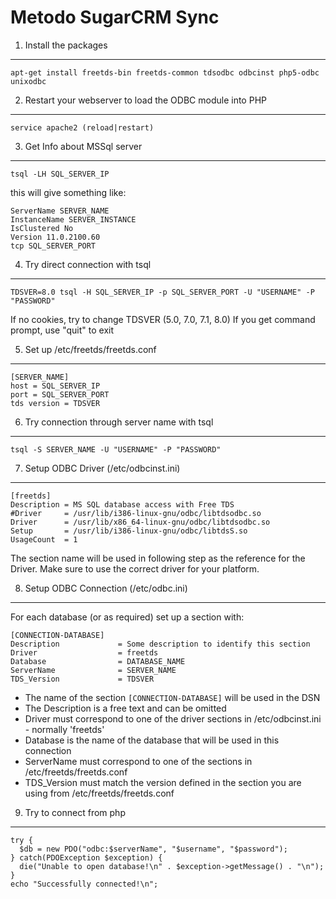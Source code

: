 Metodo SugarCRM Sync
=====================


1) Install the packages
---------------------
    apt-get install freetds-bin freetds-common tdsodbc odbcinst php5-odbc unixodbc
    
2) Restart your webserver to load the ODBC module into PHP
---------------------------------------------------------
    service apache2 (reload|restart)
    
3) Get Info about MSSql server
-------------------------------
    tsql -LH SQL_SERVER_IP
    
this will give something like:

    ServerName SERVER_NAME
    InstanceName SERVER_INSTANCE
    IsClustered No
    Version 11.0.2100.60
    tcp SQL_SERVER_PORT
      
4) Try direct connection with tsql
--------------------------------
    TDSVER=8.0 tsql -H SQL_SERVER_IP -p SQL_SERVER_PORT -U "USERNAME" -P "PASSWORD"
    
If no cookies, try to change TDSVER (5.0, 7.0, 7.1, 8.0)
If you get command prompt, use "quit" to exit
    


5) Set up /etc/freetds/freetds.conf
---------------------------------
    [SERVER_NAME]
    host = SQL_SERVER_IP
    port = SQL_SERVER_PORT
    tds version = TDSVER
    
    
6) Try connection through server name with tsql
-----------------------------------------------
    tsql -S SERVER_NAME -U "USERNAME" -P "PASSWORD"
  
7) Setup ODBC Driver (/etc/odbcinst.ini)
------------------------------------------------
    [freetds]
    Description = MS SQL database access with Free TDS
    #Driver     = /usr/lib/i386-linux-gnu/odbc/libtdsodbc.so
    Driver      = /usr/lib/x86_64-linux-gnu/odbc/libtdsodbc.so
    Setup       = /usr/lib/i386-linux-gnu/odbc/libtdsS.so
    UsageCount  = 1
  
The section name will be used in following step as the reference for the Driver. 
Make sure to use the correct driver for your platform.
 
8) Setup ODBC Connection (/etc/odbc.ini)
-----------------------------------------
For each database (or as required) set up a section with:

    [CONNECTION-DATABASE]
    Description             = Some description to identify this section
    Driver                  = freetds
    Database                = DATABASE_NAME
    ServerName              = SERVER_NAME
    TDS_Version             = TDSVER
    
  - The name of the section `[CONNECTION-DATABASE]` will be used in the DSN
  - The Description is a free text and can be omitted
  - Driver must correspond to one of the driver sections in /etc/odbcinst.ini - normally 'freetds'
  - Database is the name of the database that will be used in this connection
  - ServerName must correspond to one of the sections in /etc/freetds/freetds.conf
  - TDS_Version must match the version defined in the section you are using from /etc/freetds/freetds.conf



9) Try to connect from php
-----------------------------------------
    try {
      $db = new PDO("odbc:$serverName", "$username", "$password");
    } catch(PDOException $exception) {
      die("Unable to open database!\n" . $exception->getMessage() . "\n");
    }
    echo "Successfully connected!\n";
    
